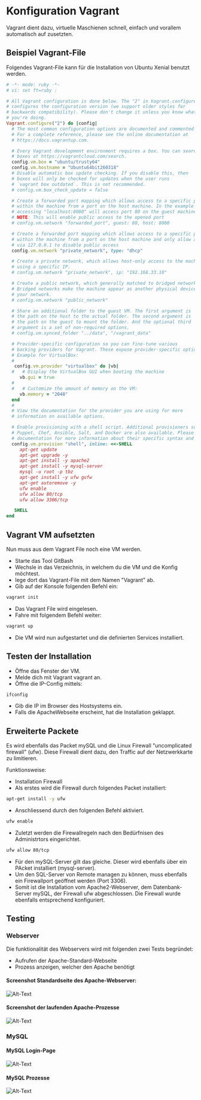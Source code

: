 # Konfiguration Vagrant

Vagrant dient dazu, virtuelle Maschienen schnell, einfach und vorallem automatisch auf zusetzten.

## Beispiel Vagrant-File

Folgendes Vagrant-File kann für die Installation von Ubuntu Xenial benutzt werden.

```Ruby
# -*- mode: ruby -*-
# vi: set ft=ruby :

# All Vagrant configuration is done below. The "2" in Vagrant.configure
# configures the configuration version (we support older styles for
# backwards compatibility). Please don't change it unless you know what
# you're doing.
Vagrant.configure("2") do |config|
  # The most common configuration options are documented and commented below.
  # For a complete reference, please see the online documentation at
  # https://docs.vagrantup.com.

  # Every Vagrant development environment requires a box. You can search for
  # boxes at https://vagrantcloud.com/search.
  config.vm.box = "ubuntu/trusty64"
  config.vm.hostname = "Ubuntu64bit260318"
  # Disable automatic box update checking. If you disable this, then
  # boxes will only be checked for updates when the user runs
  # `vagrant box outdated`. This is not recommended.
  # config.vm.box_check_update = false

  # Create a forwarded port mapping which allows access to a specific port
  # within the machine from a port on the host machine. In the example below,
  # accessing "localhost:8080" will access port 80 on the guest machine.
  # NOTE: This will enable public access to the opened port
  # config.vm.network "forwarded_port", guest: 80, host: 8080

  # Create a forwarded port mapping which allows access to a specific port
  # within the machine from a port on the host machine and only allow access
  # via 127.0.0.1 to disable public access
  config.vm.network "private_network", type: "dhcp"

  # Create a private network, which allows host-only access to the machine
  # using a specific IP.
  # config.vm.network "private_network", ip: "192.168.33.10"

  # Create a public network, which generally matched to bridged network.
  # Bridged networks make the machine appear as another physical device on
  # your network.
  # config.vm.network "public_network"

  # Share an additional folder to the guest VM. The first argument is
  # the path on the host to the actual folder. The second argument is
  # the path on the guest to mount the folder. And the optional third
  # argument is a set of non-required options.
  # config.vm.synced_folder "../data", "/vagrant_data"

  # Provider-specific configuration so you can fine-tune various
  # backing providers for Vagrant. These expose provider-specific options.
  # Example for VirtualBox:
  #
   config.vm.provider "virtualbox" do |vb|
  #   # Display the VirtualBox GUI when booting the machine
     vb.gui = true
  #
  #   # Customize the amount of memory on the VM:
     vb.memory = "2048"
  end
  #
  # View the documentation for the provider you are using for more
  # information on available options.

  # Enable provisioning with a shell script. Additional provisioners such as
  # Puppet, Chef, Ansible, Salt, and Docker are also available. Please see the
  # documentation for more information about their specific syntax and use.
  config.vm.provision "shell", inline: <<-SHELL
     apt-get update
     apt-get upgrade -y
     apt-get install -y apache2
     apt-get install -y mysql-server
     mysql -u root -p tbz
     apt-get install -y ufw gufw
     apt-get autoremove -y
     ufw enable
     ufw allow 80/tcp
     ufw allow 3306/tcp

   SHELL
end

```

## Vagrant VM aufsetzten

Nun muss aus dem Vagrant File noch eine VM werden.

- Starte das Tool GitBash
- Wechsle in das Verzeichnis, in welchem du die VM und die Konfig möchtest.
- lege dort das Vagrant-File mit dem Namen "Vagrant" ab.
- Gib auf der Konsole folgenden Befehl ein:

```Ruby
vagrant init
```

- Das Vagrant File wird eingelesen.
- Fahre mit folgendem Befehl weiter:

```Ruby
vagrant up
```

- Die VM wird nun aufgestartet und die definierten Services installiert.

## Testen der Installation

- Öffne das Fenster der VM.
- Melde dich mit Vagrant vagrant an.
- Öffne die IP-Config mittels:

```Bash
ifconfig
```

- Gib die IP im Browser des Hostsystems ein.
- Falls die ApacheWebseite erscheint, hat die Installation geklappt.

## Erweiterte Packete

Es wird ebenfalls das Packet mySQL und die Linux Firewall "uncomplicated firewall" (ufw). Diese Firewall dient dazu, den Traffic auf der Netzwerkkarte zu limitieren.

Funktionsweise:

- Installation Firewall
- Als erstes wird die Firewall durch folgendes Packet installiert:

```Bash
apt-get install -y ufw
```

- Anschliessend durch den folgenden Befehl aktiviert.

```Bash
ufw enable
```

- Zuletzt werden die Firewallregeln nach den Bedürfnisen des Administrtors eingerichtet.

```Bash
ufw allow 80/tcp
```

- Für den mySQL-Server gilt das gleiche. Dieser wird ebenfalls über ein PAcket installiert (mysql-server).
- Um den SQL-Server von Remote managen zu können, muss ebenfalls ein Firewallport geöffnet werden (Port 3306).
- Somit ist die Installation vom Apache2-Webserver, dem Datenbank-Server mySQL, der Firewall ufw abgeschlossen. Die Firewall wurde ebenfalls entsprechend konfiguriert.

## Testing

### Webserver

Die funktionalität des Webservers wird mit folgenden zwei Tests begründet:

- Aufrufen der Apache-Standard-Webseite
- Prozess anzeigen, welcher den Apache benötigt

#### Screenshot Standardseite des Apache-Webserver:

![Alt-Text](https://alighome01.myqnapcloud.com/share.cgi/apache_Default.png?ssid=0okiiNo&fid=0okiiNo&path=%2F&filename=apache_Default.png&openfolder=normal&ep=)

#### Screenshot der laufenden Apache-Prozesse

![Alt-Text](https://alighome01.myqnapcloud.com/share.cgi/apache_prozesse.png?ssid=0okiiNo&fid=0okiiNo&path=%2F&filename=apache_prozesse.png&openfolder=normal&ep=)

### MySQL

#### MySQL Login-Page

![Alt-Text](https://alighome01.myqnapcloud.com/share.cgi/mysql_loginpage.png?ssid=0okiiNo&fid=0okiiNo&path=%2F&filename=mysql_loginpage.png&openfolder=normal&ep=)

#### MySQL Prozesse

![Alt-Text](https://alighome01.myqnapcloud.com/share.cgi/mysqlprozesse.png?ssid=0okiiNo&fid=0okiiNo&path=%2F&filename=mysqlprozesse.png&openfolder=normal&ep=)